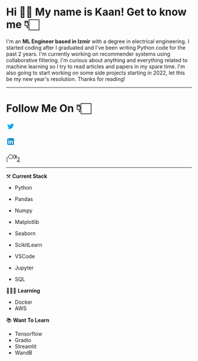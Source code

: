 # **Hi** 👋🏻 **My name is Kaan! Get to know me** 👇🏻
I'm an **ML Engineer based in Izmir** with a degree in electrical engineering. I started coding after I graduated and I've been writing Python code for the past 2 years. I'm currently working on recommender systems using collaborative filtering. I'm curious about anything and everything related to machine learning so I try to read articles and papers in my spare time. I'm also going to start working on some side projects starting in 2022, let this be my new year's resolution. Thanks for reading! 

***

# **Follow Me On** 👇🏻

[![Twitter][1.2]][1]

[![LinkedIn][3.2]][3]

[![Medium][2.2][2]

[1.2]: icons8-twitter-24.png (twitter icon without padding)
[1]: https://twitter.com/kaancceylan

[3.2]: icons8-linkedin-24.png
[3]: https://www.linkedin.com/in/kaan-ceylan-ab6471171

[2.2]: icons8-medium-24.png
[2]: https://medium.com/@kaanceylan

***

⚒️ **Current Stack**
- Python
- Pandas
- Numpy

- Matplotlib
- Seaborn
- ScikitLearn
- VSCode
- Jupyter
- SQL


👨🏻‍💻 **Learning**
- Docker
- AWS

📚 **Want To Learn**
- Tensorflow
- Gradio
- Streamlit
- WandB
